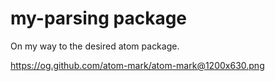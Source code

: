 # my-parsing package

On my way to the desired atom package.

https://og.github.com/atom-mark/atom-mark@1200x630.png
